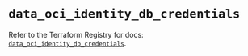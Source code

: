 # `data_oci_identity_db_credentials`

Refer to the Terraform Registry for docs: [`data_oci_identity_db_credentials`](https://registry.terraform.io/providers/oracle/oci/7.19.0/docs/data-sources/identity_db_credentials).
